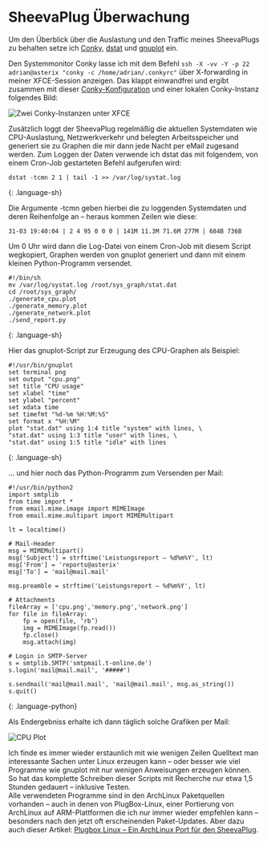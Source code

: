 # SheevaPlug Überwachung

Um den Überblick über die Auslastung und den Traffic meines SheevaPlugs zu behalten setze ich [Conky](http://conky.sourceforge.net/), [dstat](http://freshmeat.net/projects/dstat/) und [gnuplot](http://www.gnuplot.info/) ein.

Den Systemmonitor Conky lasse ich mit dem Befehl `ssh -X -vv -Y -p 22 adrian@asterix "conky -c /home/adrian/.conkyrc"` über X-forwarding in meiner XFCE-Session anzeigen. Das klappt einwandfrei und ergibt zusammen mit dieser [Conky-Konfiguration](http://adrianktools.redirectme.net/files/.conkyrc) und einer lokalen Conky-Instanz folgendes Bild:

<img alt="Zwei Conky-Instanzen unter XFCE" src="http://static.kummerlaender.eu/media/remote_conky.jpg" class="full" />

Zusätzlich loggt der SheevaPlug regelmäßig die aktuellen Systemdaten wie CPU-Auslastung, Netzwerkverkehr und belegten Arbeitsspeicher und generiert sie zu Graphen die mir dann jede Nacht per eMail zugesand werden.
Zum Loggen der Daten verwende ich dstat das mit folgendem, von einem Cron-Job gestarteten Befehl aufgerufen wird:

~~~
dstat -tcmn 2 1 | tail -1 >> /var/log/systat.log
~~~
{: .language-sh}

Die Argumente -tcmn geben hierbei die zu loggenden Systemdaten und deren Reihenfolge an – heraus kommen Zeilen wie diese:

	31-03 19:40:04 | 2 4 95 0 0 0 | 141M 11.3M 71.6M 277M | 684B 736B

Um 0 Uhr wird dann die Log-Datei von einem Cron-Job mit diesem Script wegkopiert, Graphen werden von gnuplot generiert und dann mit einem kleinen Python-Programm versendet.

~~~
#!/bin/sh
mv /var/log/systat.log /root/sys_graph/stat.dat
cd /root/sys_graph/
./generate_cpu.plot
./generate_memory.plot
./generate_network.plot
./send_report.py
~~~
{: .language-sh}

Hier das gnuplot-Script zur Erzeugung des CPU-Graphen als Beispiel:

~~~
#!/usr/bin/gnuplot
set terminal png
set output "cpu.png"
set title "CPU usage"
set xlabel "time"
set ylabel "percent"
set xdata time
set timefmt "%d-%m %H:%M:%S"
set format x "%H:%M"
plot "stat.dat" using 1:4 title "system" with lines, \
"stat.dat" using 1:3 title "user" with lines, \
"stat.dat" using 1:5 title "idle" with lines
~~~
{: .language-sh}

… und hier noch das Python-Programm zum Versenden per Mail:

~~~
#!/usr/bin/python2
import smtplib
from time import *
from email.mime.image import MIMEImage
from email.mime.multipart import MIMEMultipart

lt = localtime()

# Mail-Header
msg = MIMEMultipart()
msg['Subject'] = strftime('Leistungsreport – %d%m%Y', lt)
msg['From'] = 'reports@asterix'
msg['To'] = 'mail@mail.mail'

msg.preamble = strftime('Leistungsreport – %d%m%Y', lt)

# Attachments
fileArray = ['cpu.png','memory.png','network.png']
for file in fileArray:
	fp = open(file, ‘rb’)
	img = MIMEImage(fp.read())
	fp.close()
	msg.attach(img)

# Login in SMTP-Server
s = smtplib.SMTP('smtpmail.t-online.de')
s.login('mail@mail.mail', '#####')

s.sendmail('mail@mail.mail', 'mail@mail.mail', msg.as_string())
s.quit()
~~~
{: .language-python}

Als Endergebniss erhalte ich dann täglich solche Grafiken per Mail:

<img alt="CPU Plot" class="clear full" src="http://static.kummerlaender.eu/media/cpu_plot.jpg" />

Ich finde es immer wieder erstaunlich mit wie wenigen Zeilen Quelltext man interessante Sachen unter Linux erzeugen kann – oder besser wie viel Programme wie gnuplot mit nur wenigen Anweisungen erzeugen können. So hat das komplette Schreiben dieser Scripts mit Recherche nur etwa 1,5 Stunden gedauert – inklusive Testen.  
Alle verwendeten Programme sind in den ArchLinux Paketquellen vorhanden – auch in denen von PlugBox-Linux, einer Portierung von ArchLinux auf ARM-Plattformen die ich nur immer wieder empfehlen kann – besonders nach den jetzt oft erscheinenden Paket-Updates. Aber dazu auch dieser Artikel: [Plugbox Linux – Ein ArchLinux Port für den SheevaPlug](/article/plugbox_linux_ein_archlinux_port_fuer_den_sheevaplug/).
